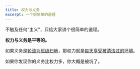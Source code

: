 ```yaml
---
title: 权力与义务
excerpt: 一个很简单的道理
---
```


不触及任何“主义”，只给大家讲个很简单的道理。

**权力与义务是平等的。**

如果义务是<u>轮流为班级扫地</u>，那权力就是<u>每天享受被清洁过的环境</u>。

如果你发现你的义务比权力多，你大概是被坑了。
